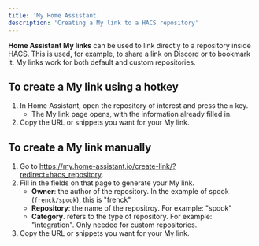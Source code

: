 ```yaml
---
title: 'My Home Assistant'
description: 'Creating a My link to a HACS repository'
---
```


**Home Assistant My links** can be used to link directly to a repository inside HACS. This is used, for example, to share a link on Discord or to bookmark it. My links work for both default and custom repositories.

## To create a My link using a hotkey

1. In Home Assistant, open the repository of interest and press the `m` key.
      - The My link page opens, with the information already filled in.
2. Copy the URL or snippets you want for your My link.

## To create a My link manually

1. Go to https://my.home-assistant.io/create-link/?redirect=hacs_repository.
2. Fill in the fields on that page to generate your My link.
   - **Owner**: the author of the repository. In the example of spook (`frenck/spook`), this is "frenck"
   - **Repository**: the name of the repositroy. For example: "spook"
   - **Category**. refers to the type of repository. For example: "integration". Only needed for custom repositories.
3. Copy the URL or snippets you want for your My link.
